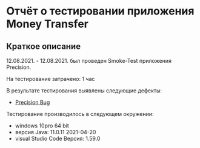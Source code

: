 # Отчёт о тестировании приложения Money Transfer

## Краткое описание

12.08.2021. - 12.08.2021. был проведен Smoke-Test приложения Precision.

На тестирование затрачено: 1 час

В результате тестирования выявлены следующие дефекты:
* [Precision Bug](https://github.com/CoolAleks/Precision/issues/1)

Тестирование производилось в следующем окружении:
* windows 10pro 64 bit
* версия Java: 11.0.11 2021-04-20
* visual Studio Code Версия: 1.59.0 
